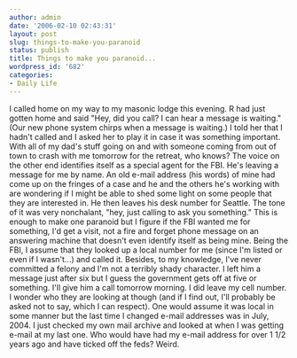 ```yaml
---
author: admin
date: '2006-02-10 02:43:31'
layout: post
slug: things-to-make-you-paranoid
status: publish
title: Things to make you paranoid...
wordpress_id: '682'
categories:
- Daily Life
---
```


I called home on my way to my masonic lodge this evening. R had just
gotten home and said "Hey, did you call? I can hear a message is
waiting." (Our new phone system chirps when a message is waiting.) I
told her that I hadn't called and I asked her to play it in case it was
something important. With all of my dad's stuff going on and with
someone coming from out of town to crash with me tomorrow for the
retreat, who knows? The voice on the other end identifies itself as a
special agent for the FBI. He's leaving a message for me by name. An old
e-mail address (his words) of mine had come up on the fringes of a case
and he and the others he's working with are wondering if I might be able
to shed some light on some people that they are interested in. He then
leaves his desk number for Seattle. The tone of it was very nonchalant,
"hey, just calling to ask you something." This is enough to make one
paranoid but I figure if the FBI wanted me for something, I'd get a
visit, not a fire and forget phone message on an answering machine that
doesn't even identify itself as being mine. Being the FBI, I assume that
they looked up a local number for me (since I'm listed or even if I
wasn't...) and called it. Besides, to my knowledge, I've never committed
a felony and I'm not a terribly shady character. I left him a message
just after six but I guess the government gets off at five or something.
I'll give him a call tomorrow morning. I did leave my cell number. I
wonder who they are looking at though (and if I find out, I'll probably
be asked not to say, which I can respect). One would assume it was local
in some manner but the last time I changed e-mail addresses was in July,
2004. I just checked my own mail archive and looked at when I was
getting e-mail at my last one. Who would have had my e-mail address for
over 1 1/2 years ago and have ticked off the feds? Weird.
